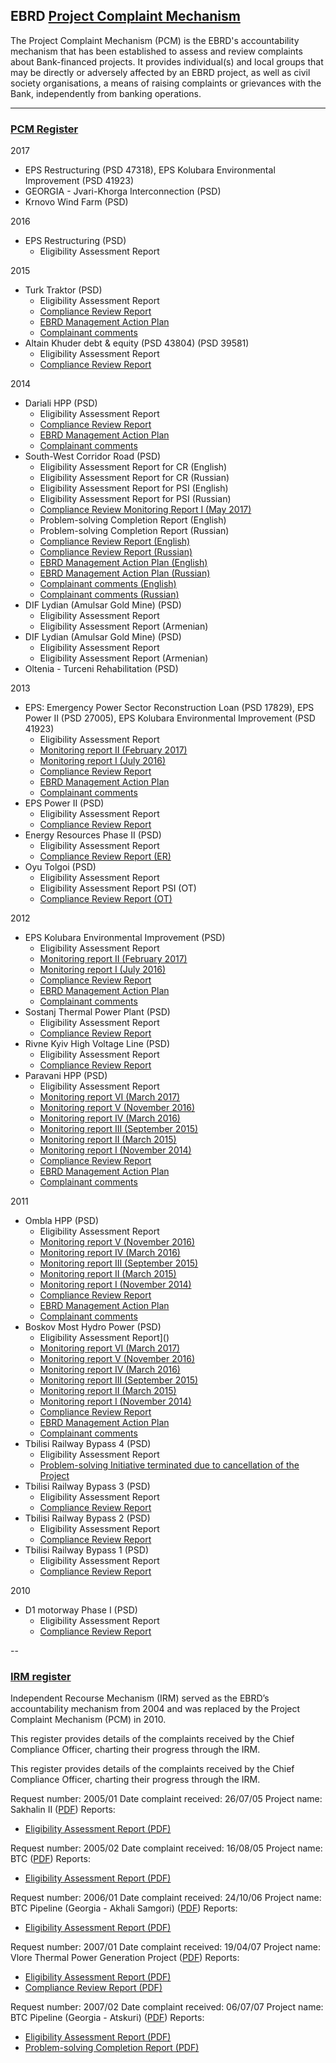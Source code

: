 ## EBRD [Project Complaint Mechanism](http://www.ebrd.com/work-with-us/project-finance/project-complaint-mechanism.html)

The Project Complaint Mechanism (PCM) is the EBRD's accountability mechanism that has been established to assess and review complaints about Bank-financed projects. It provides individual(s) and local groups that may be directly or adversely affected by an EBRD project, as well as civil society organisations, a means of raising complaints or grievances with the Bank, independently from banking operations.

---

### [PCM Register](http://www.ebrd.com/work-with-us/project-finance/project-complaint-mechanism/pcm-register.html)

2017
*	EPS Restructuring (PSD 47318), EPS Kolubara Environmental Improvement (PSD 41923)
*	GEORGIA - Jvari-Khorga Interconnection (PSD)
* Krnovo Wind Farm (PSD)

2016
* EPS Restructuring (PSD)
   - Eligibility Assessment Report

2015
* Turk Traktor (PSD)
   - Eligibility Assessment Report
   - [Compliance Review Report](http://www.ebrd.com/cs/Satellite?c=Content&cid=1395255759495&d=&pagename=EBRD%2FContent%2FDownloadDocument)
   - [EBRD Management Action Plan](http://www.ebrd.com/cs/Satellite?c=Content&cid=1395255759556&d=&pagename=EBRD%2FContent%2FDownloadDocument)
   - [Complainant comments](http://www.ebrd.com/cs/Satellite?c=Content&cid=1395255759617&d=&pagename=EBRD%2FContent%2FDownloadDocument)
* Altain Khuder debt & equity (PSD 43804) (PSD 39581)
   - Eligibility Assessment Report
   - [Compliance Review Report](http://www.ebrd.com/cs/Satellite?c=Content&cid=1395254359284&d=&pagename=EBRD%2FContent%2FDownloadDocument)

2014
* Dariali HPP (PSD)
   - Eligibility Assessment Report
   - [Compliance Review Report](http://www.ebrd.com/cs/Satellite?c=Content&cid=1395255714344&d=&pagename=EBRD%2FContent%2FDownloadDocument)
   - [EBRD Management Action Plan](http://www.ebrd.com/cs/Satellite?c=Content&cid=1395255714751&d=&pagename=EBRD%2FContent%2FDownloadDocument)
   - [Complainant comments](http://www.ebrd.com/cs/Satellite?c=Content&cid=1395255714887&d=&pagename=EBRD%2FContent%2FDownloadDocument)
* South-West Corridor Road (PSD)
   - Eligibility Assessment Report for CR (English)
   - Eligibility Assessment Report for CR (Russian)
   - Eligibility Assessment Report for PSI (English)
   - Eligibility Assessment Report for PSI (Russian)
   - [Compliance Review Monitoring Report I (May 2017)](http://www.ebrd.com/cs/Satellite?c=Content&cid=1395256703473&d=&pagename=EBRD%2FContent%2FDownloadDocument)
   - Problem-solving Completion Report (English)
   - Problem-solving Completion Report (Russian)
   - [Compliance Review Report (English)](http://www.ebrd.com/cs/Satellite?c=Content&cid=1395252771952&d=&pagename=EBRD%2FContent%2FDownloadDocument)
   - [Compliance Review Report (Russian)](http://www.ebrd.com/cs/Satellite?c=Content&cid=1395253329166&d=&pagename=EBRD%2FContent%2FDownloadDocument)
   - [EBRD Management Action Plan (English)](http://www.ebrd.com/cs/Satellite?c=Content&cid=1395252772033&d=&pagename=EBRD%2FContent%2FDownloadDocument)
   - [EBRD Management Action Plan (Russian)](http://www.ebrd.com/cs/Satellite?c=Content&cid=1395253329412&d=&pagename=EBRD%2FContent%2FDownloadDocument)
   - [Complainant comments (English)](http://www.ebrd.com/cs/Satellite?c=Content&cid=1395253332431&d=&pagename=EBRD%2FContent%2FDownloadDocument)
   - [Complainant comments (Russian)](http://www.ebrd.com/cs/Satellite?c=Content&cid=1395253329639&d=&pagename=EBRD%2FContent%2FDownloadDocument)
* DIF Lydian (Amulsar Gold Mine) (PSD)
   - Eligibility Assessment Report
   - Eligibility Assessment Report (Armenian)
* DIF Lydian (Amulsar Gold Mine) (PSD)
   - Eligibility Assessment Report
   - Eligibility Assessment Report (Armenian)
* Oltenia - Turceni Rehabilitation (PSD)

2013
* EPS: Emergency Power Sector Reconstruction Loan (PSD 17829), EPS Power II (PSD 27005), EPS Kolubara Environmental Improvement (PSD 41923)
   - Eligibility Assessment Report
   - [Monitoring report II (February 2017)](http://www.ebrd.com/cs/Satellite?c=Content&cid=1395255211561&d=&pagename=EBRD%2FContent%2FDownloadDocument)
   - [Monitoring report I (July 2016)](http://www.ebrd.com/cs/Satellite?c=Content&cid=1395252039236&d=&pagename=EBRD%2FContent%2FDownloadDocument)
   - [Compliance Review Report](http://www.ebrd.com/cs/Satellite?c=Content&cid=1395247380630&d=&pagename=EBRD%2FContent%2FDownloadDocument)
   - [EBRD Management Action Plan](http://www.ebrd.com/cs/Satellite?c=Content&cid=1395247381326&d=&pagename=EBRD%2FContent%2FDownloadDocument)
   - [Complainant comments](http://www.ebrd.com/cs/Satellite?c=Content&cid=1395247380759&d=&pagename=EBRD%2FContent%2FDownloadDocument)
* EPS Power II (PSD)
   - Eligibility Assessment Report
   - [Compliance Review Report](http://www.ebrd.com/cs/Satellite?c=Content&cid=1395245720255&d=&pagename=EBRD%2FContent%2FDownloadDocument)
* Energy Resources Phase II (PSD)
   - Eligibility Assessment Report
   - [Compliance Review Report (ER)](http://www.ebrd.com/cs/Satellite?c=Content&cid=1395255511982&d=&pagename=EBRD%2FContent%2FDownloadDocument)
* Oyu Tolgoi (PSD)
   - Eligibility Assessment Report
   - Eligibility Assessment Report PSI (OT)
   - [Compliance Review Report (OT)](http://www.ebrd.com/cs/Satellite?c=Content&cid=1395255007261&d=&pagename=EBRD%2FContent%2FDownloadDocument)

2012
* EPS Kolubara Environmental Improvement (PSD)
   - Eligibility Assessment Report
   - [Monitoring report II (February 2017)](http://www.ebrd.com/cs/Satellite?c=Content&cid=1395255211561&d=&pagename=EBRD%2FContent%2FDownloadDocument)
   - [Monitoring report I (July 2016)](http://www.ebrd.com/cs/Satellite?c=Content&cid=1395252039236&d=&pagename=EBRD%2FContent%2FDownloadDocument)
   - [Compliance Review Report](http://www.ebrd.com/cs/Satellite?c=Content&cid=1395247380630&d=&pagename=EBRD%2FContent%2FDownloadDocument)
   - [EBRD Management Action Plan](http://www.ebrd.com/cs/Satellite?c=Content&cid=1395247381326&d=&pagename=EBRD%2FContent%2FDownloadDocument)
   - [Complainant comments](http://www.ebrd.com/cs/Satellite?c=Content&cid=1395247380759&d=&pagename=EBRD%2FContent%2FDownloadDocument)
* Sostanj Thermal Power Plant (PSD)
   - Eligibility Assessment Report
   - [Compliance Review Report](http://www.ebrd.com/downloads/integrity/sostanj_cr.pdf)
* Rivne Kyiv High Voltage Line (PSD)
   - Eligibility Assessment Report
   - [Compliance Review Report](http://www.ebrd.com/downloads/integrity/rivne_kyiv_cr.pdf)
* Paravani HPP (PSD)
   - Eligibility Assessment Report
   - [Monitoring report VI (March 2017)](http://www.ebrd.com/cs/Satellite?c=Content&cid=1395255633558&d=&pagename=EBRD%2FContent%2FDownloadDocument)
   - [Monitoring report V (November 2016)](http://www.ebrd.com/cs/Satellite?c=Content&cid=1395253564754&d=&pagename=EBRD%2FContent%2FDownloadDocument)
   - [Monitoring report IV (March 2016)](http://www.ebrd.com/cs/Satellite?c=Content&cid=1395250068652&d=&pagename=EBRD%2FContent%2FDownloadDocument)
   - [Monitoring report III (September 2015)](http://www.ebrd.com/cs/Satellite?c=Content&cid=1395246999274&d=&pagename=EBRD%2FContent%2FDownloadDocument)
   - [Monitoring report II (March 2015)](http://www.ebrd.com/cs/Satellite?c=Content&cid=1395243942154&d=&pagename=EBRD%2FContent%2FDownloadDocument)
   - [Monitoring report I (November 2014)](http://www.ebrd.com/cs/Satellite?c=Content&cid=1395241310469&d=&pagename=EBRD%2FContent%2FDownloadDocument)
   - [Compliance Review Report](http://www.ebrd.com/downloads/integrity/Paravani_CRR.pdf)
   - [EBRD Management Action Plan](http://www.ebrd.com/downloads/integrity/Paravani_MAP.pdf)
   - [Complainant comments](http://www.ebrd.com/downloads/integrity/Paravani_comments_on_MAP.pdf)

2011
* Ombla HPP (PSD)
   - Eligibility Assessment Report
   - [Monitoring report V (November 2016)](http://www.ebrd.com/cs/Satellite?c=Content&cid=1395253564713&d=&pagename=EBRD%2FContent%2FDownloadDocument)
   - [Monitoring report IV (March 2016)](http://www.ebrd.com/cs/Satellite?c=Content&cid=1395250068590&d=&pagename=EBRD%2FContent%2FDownloadDocument)
   - [Monitoring report III (September 2015)](http://www.ebrd.com/cs/Satellite?c=Content&cid=1395246825364&d=&pagename=EBRD%2FContent%2FDownloadDocument#Ombla)
   - [Monitoring report II (March 2015)](http://www.ebrd.com/cs/Satellite?c=Content&cid=1395243942113&d=&pagename=EBRD%2FContent%2FDownloadDocument)
   - [Monitoring report I (November 2014)](http://www.ebrd.com/cs/Satellite?c=Content&cid=1395241309487&d=&pagename=EBRD%2FContent%2FDownloadDocument)
   - [Compliance Review Report](http://www.ebrd.com/downloads/integrity/Ombla_CRR.pdf)
   - [EBRD Management Action Plan](http://www.ebrd.com/downloads/integrity/Ombla_MAP.pdf)
   - [Complainant comments](http://www.ebrd.com/downloads/integrity/Ombla_comments_to_map.pdf)
* Boskov Most Hydro Power (PSD)
   - Eligibility Assessment Report]()
   - [Monitoring report VI (March 2017)](http://www.ebrd.com/cs/Satellite?c=Content&cid=1395255393266&d=&pagename=EBRD%2FContent%2FDownloadDocument)
   - [Monitoring report V (November 2016)](http://www.ebrd.com/cs/Satellite?c=Content&cid=1395253564196&d=&pagename=EBRD%2FContent%2FDownloadDocument)
   - [Monitoring report IV (March 2016)](http://www.ebrd.com/cs/Satellite?c=Content&cid=1395250068529&d=&pagename=EBRD%2FContent%2FDownloadDocument)
   - [Monitoring report III (September 2015)](http://www.ebrd.com/cs/Satellite?c=Content&cid=1395246999441&d=&pagename=EBRD%2FContent%2FDownloadDocument)
   - [Monitoring report II (March 2015)](http://www.ebrd.com/cs/Satellite?c=Content&cid=1395243942072&d=&pagename=EBRD%2FContent%2FDownloadDocument)
   - [Monitoring report I (November 2014)](http://www.ebrd.com/cs/Satellite?c=Content&cid=1395241308991&d=&pagename=EBRD%2FContent%2FDownloadDocument)
   - [Compliance Review Report](http://www.ebrd.com/downloads/integrity/Boskov_CRR.pdf)
   - [EBRD Management Action Plan](http://www.ebrd.com/downloads/integrity/Boskov_MAP.pdf)
   - [Complainant comments](http://www.ebrd.com/downloads/integrity/Boskov_comments_on_MAP.pdf)
* Tbilisi Railway Bypass 4 (PSD)
   - Eligibility Assessment Report
   - [Problem-solving Initiative terminated due to cancellation of the Project](http://www.ebrd.com/news/2011/tbilisi-railway-bypass-project-restructured.html)
* Tbilisi Railway Bypass 3 (PSD)
   - Eligibility Assessment Report
   - [Compliance Review Report](http://www.ebrd.com/downloads/integrity/Tbilisi_cr_report_final.pdf)
* Tbilisi Railway Bypass 2 (PSD)
   - Eligibility Assessment Report
   - [Compliance Review Report](http://www.ebrd.com/downloads/integrity/Tbilisi_cr_report_final.pdf)
* Tbilisi Railway Bypass 1 (PSD)
   - Eligibility Assessment Report
   - [Compliance Review Report](http://www.ebrd.com/downloads/integrity/Tbilisi_cr_report_final.pdf)

2010
* D1 motorway Phase I (PSD)
   - Eligibility Assessment Report
   - [Compliance Review Report](http://www.ebrd.com/downloads/integrity/Compliance_Review_Report_D1_Slovakia_FINAL.pdf)



--

### [IRM register](http://www.ebrd.com/work-with-us/project-finance/project-complaint-mechanism/irm-register.html)

Independent Recourse Mechanism (IRM) served as the EBRD’s accountability mechanism from 2004 and was replaced by the Project Complaint Mechanism (PCM) in 2010.

This register provides details of the complaints received by the Chief Compliance Officer, charting their progress through the IRM.

This register provides details of the complaints received by the Chief Compliance Officer, charting their progress through the IRM.


Request number: 2005/01
Date complaint received: 26/07/05
Project name: Sakhalin II ([PDF](http://www.ebrd.com/downloads/integrity/200501.pdf))
Reports:
* [Eligibility Assessment Report (PDF)](http://www.ebrd.com/downloads/integrity/0501ear.pdf)

Request number: 2005/02
Date complaint received: 16/08/05
Project name: BTC ([PDF](http://www.ebrd.com/downloads/integrity/200502.pdf))
Reports:
* [Eligibility Assessment Report (PDF)](http://www.ebrd.com/downloads/integrity/0502ear.pdf)

Request number: 2006/01
Date complaint received: 24/10/06
Project name: BTC Pipeline (Georgia - Akhali Samgori) ([PDF](http://www.ebrd.com/downloads/integrity/200601.pdf))
Reports:
* [Eligibility Assessment Report (PDF)](http://www.ebrd.com/downloads/integrity/0601ear.pdf)

Request number: 2007/01
Date complaint received: 19/04/07
Project name:  Vlore Thermal Power Generation Project ([PDF](http://www.ebrd.com/downloads/integrity/200701.pdf))
Reports:
* [Eligibility Assessment Report (PDF)](http://www.ebrd.com/downloads/integrity/0701ear.pdf)
* [Compliance Review Report (PDF)](http://www.ebrd.com/downloads/integrity/0701crr.pdf)

Request number: 2007/02
Date complaint received: 06/07/07
Project name:
BTC Pipeline (Georgia - Atskuri) ([PDF](http://www.ebrd.com/downloads/integrity/200702.pdf))
Reports:
* [Eligibility Assessment Report (PDF)](http://www.ebrd.com/downloads/integrity/0702ear.pdf)
* [Problem-solving Completion Report (PDF)](http://www.ebrd.com/downloads/integrity/0809pscr.pdf)
